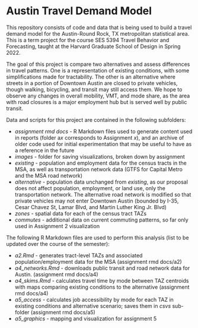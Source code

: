 # Austin Travel Demand Model

This repository consists of code and data that is being used to build a travel demand model for the Austin-Round Rock, TX metropolitan statistical area. This is a term project for the course SES 5394 Travel Behavior and Forecasting, taught at the Harvard Graduate School of Design in Spring 2022. 

The goal of this project is compare two alternatives and assess differences in travel patterns. One is a representation of existing conditions, with some simplifications made for tractability. The other is an alternative where streets in a portion of Downtown Austin are closed to private vehicles, though walking, bicycling, and transit may still access them. We hope to observe any changes in overall mobility, VMT, and mode share, as the area with road closures is a major employment hub but is served well by public transit.

Data and scripts for this project are contained in the following subfolders:

* *assignment rmd docs* - R Markdown files used to generate content used in reports (folder a*x* corresponds to Assignment *x*), and an archive of older code used for initial experimentation that may be useful to have as a reference in the future
* *images* - folder for saving visualizations, broken down by assignment
* *existing* - population and employment data for the census tracts in the MSA, as well as transportation network data (GTFS for Capital Metro and the MSA road network) 
* *alternative* - population data unchanged from *existing*, as our proposal does not affect population, employment, or land use, only the transportation network. The alternative road network is modified so that private vehicles may not enter Downtown Austin (bounded by I-35, Cesar Chavez St, Lamar Blvd, and Martin Luther King Jr. Blvd)
* *zones* - spatial data for each of the census tract TAZs
* *commutes* - additional data on current commuting patterns, so far only used in Assignment 2 visualization

The following R Markdown files are used to perform this analysis (list to be updated over the course of the semester):

* *a2.Rmd* - generates tract-level TAZs and associated population/employment data for the MSA (assignment rmd docs/a2)
* *a4_networks.Rmd* - downloads public transit and road network data for Austin. (assignment rmd docs/a4)
* *a4_skims.Rmd* - calculates travel time by mode between TAZ centroids with maps comparing existing conditions to the alternative (assignment rmd docs/a4)
* *a5_access* - calculates job accessibility by mode for each TAZ in existing conditions and alternative scenario; saves them in *csvs* sub-folder (assignment rmd docs/a5)
* *a5_graphics* - mapping and visualization for assignment 5